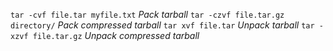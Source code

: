 `tar -cvf file.tar myfile.txt` *Pack tarball*
`tar -czvf file.tar.gz directory/` *Pack compressed tarball*
`tar xvf file.tar` *Unpack tarball*
`tar -xzvf file.tar.gz` *Unpack compressed tarball*
